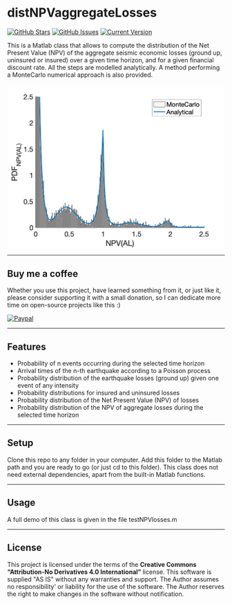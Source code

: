 distNPVaggregateLosses
============
[![GitHub Stars](https://img.shields.io/github/stars/robgen/distNPVaggregateLosses.svg)](https://github.com/robgen/distNPVaggregateLosses/stargazers) [![GitHub Issues](https://img.shields.io/github/issues/robgen/distNPVaggregateLosses.svg)](https://github.com/robgen/distNPVaggregateLosses/issues) [![Current Version](https://img.shields.io/badge/version-1.0.0-green.svg)](https://github.com/robgen/distNPVaggregateLosses)

This is a Matlab class that allows to compute the distribution of the Net Present Value (NPV) of the aggregate seismic economic losses (ground up, uninsured or insured) over a given time horizon, and for a given financial discount rate. All the steps are modelled analytically. A method performing a MonteCarlo numerical approach is also provided.

![PDF aggregate loss](https://github.com/robgen/distNPVaggregateLosses/blob/main/test/PDFaggLoss.png?raw=true)

---
## Buy me a coffee

Whether you use this project, have learned something from it, or just like it, please consider supporting it with a small donation, so I can dedicate more time on open-source projects like this :)

<a href="http://paypal.me/robgen" target="_blank"><img src="https://www.paypalobjects.com/webstatic/mktg/logo/pp_cc_mark_74x46.jpg" alt="Paypal" style="height: auto !important;width: auto !important;" ></a>

---

## Features
- Probability of n events occurring during the selected time horizon
- Arrival times of the n-th earthquake according to a Poisson process
- Probability distribution of the earthquake losses (ground up) given one event of any intensity
- Probability distributions for insured and uninsured losses
- Probability distribution of the Net Present Value (NPV) of losses
- Probability distribution of the NPV of aggregate losses during the selected time horizon

---

## Setup
Clone this repo to any folder in your computer. Add this folder to the Matlab path and you are ready to go (or just cd to this folder). This class does not need external dependencies, apart from the built-in Matlab functions.

---

## Usage
A full demo of this class is given in the file testNPVlosses.m

---

## License
This project is licensed under the terms of the **Creative Commons “Attribution-No Derivatives 4.0 International”** license. This software is supplied "AS IS" without any warranties and support. The Author assumes no responsibility' or liability for the use of the software. The Author reserves the right to make changes in the software without notification.
